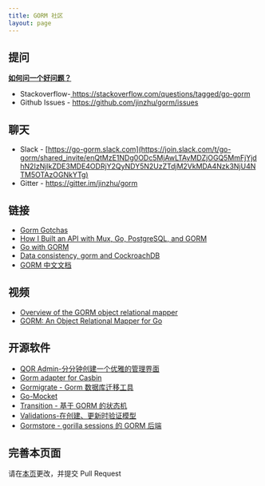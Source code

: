 ```yaml
---
title: GORM 社区
layout: page
---
```

## 提问

**[如何问一个好问题？](https://stackoverflow.com/help/how-to-ask)**

* Stackoverflow-[ https://stackoverflow.com/questions/tagged/go-gorm ](https://stackoverflow.com/questions/tagged/go-gorm)
* Github Issues - [ https://github.com/jinzhu/gorm/issues ](https://github.com/jinzhu/gorm/issues)

## 聊天

* Slack - [https://go-gorm.slack.com](https://join.slack.com/t/go-gorm/shared_invite/enQtMzE1NDg0ODc5MjAwLTAyMDZjOGQ5MmFjYjdhN2IzNjlkZDE3MDE4ODRjY2QyNDY5N2UzZTdjM2VkMDA4Nzk3NjU4NTM5OTAzOGNkYTg)
* Gitter - <https://gitter.im/jinzhu/gorm>

## 链接

* [Gorm Gotchas](https://blog.depado.eu/post/gorm-gotchas)
* [How I Built an API with Mux, Go, PostgreSQL, and GORM](https://dev.to/aspittel/how-i-built-an-api-with-mux-go-postgresql-and-gorm-5ah8)
* [Go with GORM](http://mindbowser.com/golang-go-with-gorm-2/)
* [Data consistency, gorm and CockroachDB](http://callistaenterprise.se/blogg/teknik/2018/02/14/go-blog-series-part13/)
* [GORM 中文文档](https://jasperxu.github.io/gorm-zh/)

## 视频

* [Overview of the GORM object relational mapper](https://www.youtube.com/watch?v=nVD9acHituc)
* [GORM: An Object Relational Mapper for Go](https://www.pluralsight.com/courses/gorm-go-object-relational-mapper)

## 开源软件

* [QOR Admin-分分钟创建一个优雅的管理界面](http://getqor.com)
* [Gorm adapter for Casbin](https://github.com/casbin/gorm-adapter)
* [Gormigrate - Gorm 数据库迁移工具](https://github.com/go-gormigrate/gormigrate)
* [Go-Mocket](https://github.com/Selvatico/go-mocket)
* [Transition - 基于 GORM 的状态机](https://github.com/qor/transition)
* [Validations-在创建、更新时验证模型](https://github.com/qor/validations)
* [Gormstore - gorilla sessions 的 GORM 后端](https://github.com/wader/gormstore)

## 完善本页面

请在[本页](https://github.com/jinzhu/gorm.io/edit/master/pages/community.md)更改，并提交 Pull Request